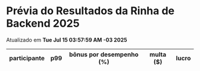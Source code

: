# Prévia do Resultados da Rinha de Backend 2025
Atualizado em **Tue Jul 15 03:57:59 AM -03 2025**


| participante | p99 | bônus por desempenho (%) | multa ($) | lucro |
| -- | -- | -- | -- | -- |
